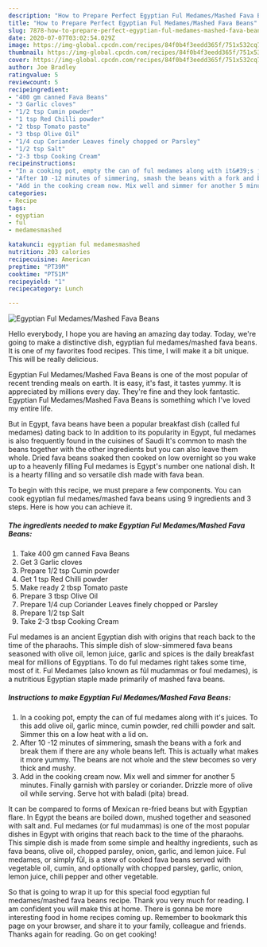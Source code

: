 ```yaml
---
description: "How to Prepare Perfect Egyptian Ful Medames/Mashed Fava Beans"
title: "How to Prepare Perfect Egyptian Ful Medames/Mashed Fava Beans"
slug: 7878-how-to-prepare-perfect-egyptian-ful-medames-mashed-fava-beans
date: 2020-07-07T03:02:54.029Z
image: https://img-global.cpcdn.com/recipes/84f0b4f3eedd365f/751x532cq70/egyptian-ful-medamesmashed-fava-beans-recipe-main-photo.jpg
thumbnail: https://img-global.cpcdn.com/recipes/84f0b4f3eedd365f/751x532cq70/egyptian-ful-medamesmashed-fava-beans-recipe-main-photo.jpg
cover: https://img-global.cpcdn.com/recipes/84f0b4f3eedd365f/751x532cq70/egyptian-ful-medamesmashed-fava-beans-recipe-main-photo.jpg
author: Joe Bradley
ratingvalue: 5
reviewcount: 5
recipeingredient:
- "400 gm canned Fava Beans"
- "3 Garlic cloves"
- "1/2 tsp Cumin powder"
- "1 tsp Red Chilli powder"
- "2 tbsp Tomato paste"
- "3 tbsp Olive Oil"
- "1/4 cup Coriander Leaves finely chopped or Parsley"
- "1/2 tsp Salt"
- "2-3 tbsp Cooking Cream"
recipeinstructions:
- "In a cooking pot, empty the can of ful medames along with it&#39;s juices. To this add olive oil, garlic mince, cumin powder, red chilli powder and salt. Simmer this on a low heat with a lid on."
- "After 10 -12 minutes of simmering, smash the beans with a fork and break them if there are any whole beans left. This is actually what makes it more yummy. The beans are not whole and the stew becomes so very thick and mushy."
- "Add in the cooking cream now. Mix well and simmer for another 5 minutes. Finally garnish with parsley or coriander. Drizzle more of olive oil while serving. Serve hot with baladi (pita) bread."
categories:
- Recipe
tags:
- egyptian
- ful
- medamesmashed

katakunci: egyptian ful medamesmashed 
nutrition: 203 calories
recipecuisine: American
preptime: "PT39M"
cooktime: "PT51M"
recipeyield: "1"
recipecategory: Lunch

---
```



![Egyptian Ful Medames/Mashed Fava Beans](https://img-global.cpcdn.com/recipes/84f0b4f3eedd365f/751x532cq70/egyptian-ful-medamesmashed-fava-beans-recipe-main-photo.jpg)

Hello everybody, I hope you are having an amazing day today. Today, we're going to make a distinctive dish, egyptian ful medames/mashed fava beans. It is one of my favorites food recipes. This time, I will make it a bit unique. This will be really delicious.

Egyptian Ful Medames/Mashed Fava Beans is one of the most popular of recent trending meals on earth. It is easy, it's fast, it tastes yummy. It is appreciated by millions every day. They're fine and they look fantastic. Egyptian Ful Medames/Mashed Fava Beans is something which I've loved my entire life.

But in Egypt, fava beans have been a popular breakfast dish (called ful medames) dating back to In addition to its popularity in Egypt, ful medames is also frequently found in the cuisines of Saudi It&#39;s common to mash the beans together with the other ingredients but you can also leave them whole. Dried fava beans soaked then cooked on low overnight so you wake up to a heavenly filling Ful medames is Egypt&#39;s number one national dish. It is a hearty filling and so versatile dish made with fava bean.


To begin with this recipe, we must prepare a few components. You can cook egyptian ful medames/mashed fava beans using 9 ingredients and 3 steps. Here is how you can achieve it.

<!--inarticleads1-->

##### The ingredients needed to make Egyptian Ful Medames/Mashed Fava Beans:

1. Take 400 gm canned Fava Beans
1. Get 3 Garlic cloves
1. Prepare 1/2 tsp Cumin powder
1. Get 1 tsp Red Chilli powder
1. Make ready 2 tbsp Tomato paste
1. Prepare 3 tbsp Olive Oil
1. Prepare 1/4 cup Coriander Leaves finely chopped or Parsley
1. Prepare 1/2 tsp Salt
1. Take 2-3 tbsp Cooking Cream


Ful medames is an ancient Egyptian dish with origins that reach back to the time of the pharaohs. This simple dish of slow-simmered fava beans seasoned with olive oil, lemon juice, garlic and spices is the daily breakfast meal for millions of Egyptians. To do ful medames right takes some time, most of it. Ful Medames (also known as fūl mudammas or foul medames), is a nutritious Egyptian staple made primarily of mashed fava beans. 

<!--inarticleads2-->

##### Instructions to make Egyptian Ful Medames/Mashed Fava Beans:

1. In a cooking pot, empty the can of ful medames along with it&#39;s juices. To this add olive oil, garlic mince, cumin powder, red chilli powder and salt. Simmer this on a low heat with a lid on.
1. After 10 -12 minutes of simmering, smash the beans with a fork and break them if there are any whole beans left. This is actually what makes it more yummy. The beans are not whole and the stew becomes so very thick and mushy.
1. Add in the cooking cream now. Mix well and simmer for another 5 minutes. Finally garnish with parsley or coriander. Drizzle more of olive oil while serving. Serve hot with baladi (pita) bread.


It can be compared to forms of Mexican re-fried beans but with Egyptian flare. In Egypt the beans are boiled down, mushed together and seasoned with salt and. Ful medames (or ful mudammas) is one of the most popular dishes in Egypt with origins that reach back to the time of the pharaohs. This simple dish is made from some simple and healthy ingredients, such as fava beans, olive oil, chopped parsley, onion, garlic, and lemon juice. Ful medames, or simply fūl, is a stew of cooked fava beans served with vegetable oil, cumin, and optionally with chopped parsley, garlic, onion, lemon juice, chili pepper and other vegetable. 

So that is going to wrap it up for this special food egyptian ful medames/mashed fava beans recipe. Thank you very much for reading. I am confident you will make this at home. There is gonna be more interesting food in home recipes coming up. Remember to bookmark this page on your browser, and share it to your family, colleague and friends. Thanks again for reading. Go on get cooking!
